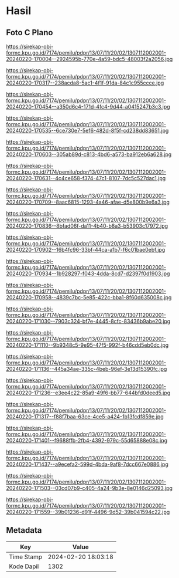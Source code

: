 # Hasil

## Foto C Plano

https://sirekap-obj-formc.kpu.go.id/7174/pemilu/pdpr/13/07/11/20/02/1307112002001-20240220-170004--2924595b-770e-4a59-bdc5-48003f2a2056.jpg

https://sirekap-obj-formc.kpu.go.id/7174/pemilu/pdpr/13/07/11/20/02/1307112002001-20240220-170317--238acda8-5ac1-4f1f-91da-84c1c955ccce.jpg

https://sirekap-obj-formc.kpu.go.id/7174/pemilu/pdpr/13/07/11/20/02/1307112002001-20240220-170454--a350d6c4-171d-4fc4-9d44-a0415247b3c3.jpg

https://sirekap-obj-formc.kpu.go.id/7174/pemilu/pdpr/13/07/11/20/02/1307112002001-20240220-170535--6ce730e7-5ef6-482d-8f5f-cd238dd83651.jpg

https://sirekap-obj-formc.kpu.go.id/7174/pemilu/pdpr/13/07/11/20/02/1307112002001-20240220-170603--305ab89d-c813-4bd6-a573-ba912eb6a628.jpg

https://sirekap-obj-formc.kpu.go.id/7174/pemilu/pdpr/13/07/11/20/02/1307112002001-20240220-170631--4c4ce658-f374-47c1-8107-7dc5c527dac1.jpg

https://sirekap-obj-formc.kpu.go.id/7174/pemilu/pdpr/13/07/11/20/02/1307112002001-20240220-170709--8aac6815-1293-4a46-afae-d5e800b9e6a3.jpg

https://sirekap-obj-formc.kpu.go.id/7174/pemilu/pdpr/13/07/11/20/02/1307112002001-20240220-170836--8bfad06f-da11-4b40-b8a3-b53903c17972.jpg

https://sirekap-obj-formc.kpu.go.id/7174/pemilu/pdpr/13/07/11/20/02/1307112002001-20240220-170902--16b4fc96-33bf-44ca-a1b7-f6c01bae0ebf.jpg

https://sirekap-obj-formc.kpu.go.id/7174/pemilu/pdpr/13/07/11/20/02/1307112002001-20240220-170934--1b928297-f043-4dda-8cd7-d2397f0d1903.jpg

https://sirekap-obj-formc.kpu.go.id/7174/pemilu/pdpr/13/07/11/20/02/1307112002001-20240220-170958--4839c7bc-5e85-422c-bba1-8f60d635008c.jpg

https://sirekap-obj-formc.kpu.go.id/7174/pemilu/pdpr/13/07/11/20/02/1307112002001-20240220-171030--7903c324-bf7e-4445-8cfc-83436b9abe20.jpg

https://sirekap-obj-formc.kpu.go.id/7174/pemilu/pdpr/13/07/11/20/02/1307112002001-20240220-171110--9b9348c5-9e95-47f5-992f-b46cdd5eb0dc.jpg

https://sirekap-obj-formc.kpu.go.id/7174/pemilu/pdpr/13/07/11/20/02/1307112002001-20240220-171136--445a34ae-335c-4beb-96ef-3e13d15390fc.jpg

https://sirekap-obj-formc.kpu.go.id/7174/pemilu/pdpr/13/07/11/20/02/1307112002001-20240220-171236--e3ee4c22-85a9-49f6-bb77-644bfd0deed5.jpg

https://sirekap-obj-formc.kpu.go.id/7174/pemilu/pdpr/13/07/11/20/02/1307112002001-20240220-171317--f88f7baa-63ce-4ce5-a424-1b13fcdf859e.jpg

https://sirekap-obj-formc.kpu.go.id/7174/pemilu/pdpr/13/07/11/20/02/1307112002001-20240220-171401--f9688ffb-2fb4-4392-979c-55d65888e08c.jpg

https://sirekap-obj-formc.kpu.go.id/7174/pemilu/pdpr/13/07/11/20/02/1307112002001-20240220-171437--a9ecefa2-599d-4bda-9af8-7dcc667e0886.jpg

https://sirekap-obj-formc.kpu.go.id/7174/pemilu/pdpr/13/07/11/20/02/1307112002001-20240220-171503--03cd07b9-c405-4a24-9b3e-8e0146d25093.jpg

https://sirekap-obj-formc.kpu.go.id/7174/pemilu/pdpr/13/07/11/20/02/1307112002001-20240220-171559--39b01236-d91f-4496-9d52-39b041594c22.jpg


## Metadata

| Key        | Value               |
| ---------- | ------------------- |
| Time Stamp | 2024-02-20 18:03:18 |
| Kode Dapil | 1302                |



